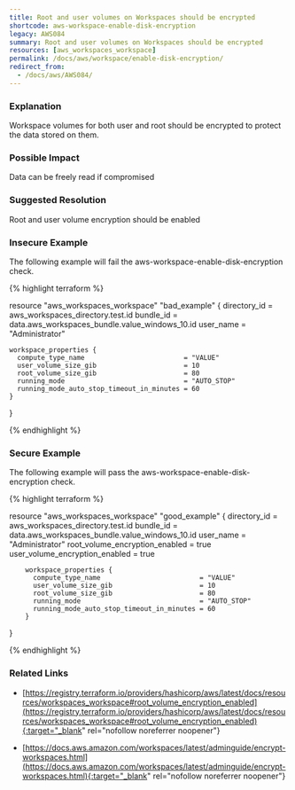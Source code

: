 ```yaml
---
title: Root and user volumes on Workspaces should be encrypted
shortcode: aws-workspace-enable-disk-encryption
legacy: AWS084
summary: Root and user volumes on Workspaces should be encrypted 
resources: [aws_workspaces_workspace] 
permalink: /docs/aws/workspace/enable-disk-encryption/
redirect_from: 
  - /docs/aws/AWS084/
---
```


### Explanation


Workspace volumes for both user and root should be encrypted to protect the data stored on them.


### Possible Impact
Data can be freely read if compromised

### Suggested Resolution
Root and user volume encryption should be enabled


### Insecure Example

The following example will fail the aws-workspace-enable-disk-encryption check.

{% highlight terraform %}

resource "aws_workspaces_workspace" "bad_example" {
	directory_id = aws_workspaces_directory.test.id
	bundle_id    = data.aws_workspaces_bundle.value_windows_10.id
	user_name    = "Administrator"
  
	workspace_properties {
	  compute_type_name                         = "VALUE"
	  user_volume_size_gib                      = 10
	  root_volume_size_gib                      = 80
	  running_mode                              = "AUTO_STOP"
	  running_mode_auto_stop_timeout_in_minutes = 60
	}
  }

{% endhighlight %}



### Secure Example

The following example will pass the aws-workspace-enable-disk-encryption check.

{% highlight terraform %}
	
resource "aws_workspaces_workspace" "good_example" {
		directory_id 				   = aws_workspaces_directory.test.id
		bundle_id    				   = data.aws_workspaces_bundle.value_windows_10.id
		user_name    				   = "Administrator"
		root_volume_encryption_enabled = true
		user_volume_encryption_enabled = true
	  
		workspace_properties {
		  compute_type_name                         = "VALUE"
		  user_volume_size_gib                      = 10
		  root_volume_size_gib                      = 80
		  running_mode                              = "AUTO_STOP"
		  running_mode_auto_stop_timeout_in_minutes = 60
		}
}

{% endhighlight %}



### Related Links


- [https://registry.terraform.io/providers/hashicorp/aws/latest/docs/resources/workspaces_workspace#root_volume_encryption_enabled](https://registry.terraform.io/providers/hashicorp/aws/latest/docs/resources/workspaces_workspace#root_volume_encryption_enabled){:target="_blank" rel="nofollow noreferrer noopener"}

- [https://docs.aws.amazon.com/workspaces/latest/adminguide/encrypt-workspaces.html](https://docs.aws.amazon.com/workspaces/latest/adminguide/encrypt-workspaces.html){:target="_blank" rel="nofollow noreferrer noopener"}


